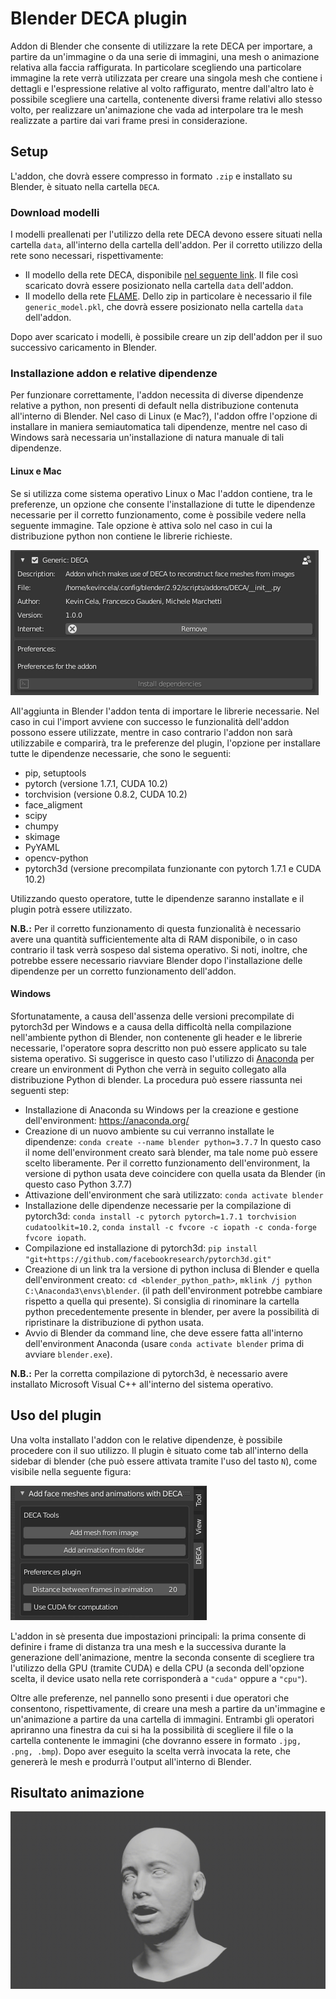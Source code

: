 # Blender DECA plugin

Addon di Blender che consente di utilizzare la rete DECA per importare, a partire da un'immagine o da una serie di immagini, una mesh o animazione relativa alla faccia raffigurata. In particolare scegliendo una particolare immagine la rete verrà utilizzata per creare una singola mesh che contiene i dettagli e l'espressione relative al volto raffigurato, mentre dall'altro lato è possibile scegliere una cartella, contenente diversi frame relativi allo stesso volto, per realizzare un'animazione che vada ad interpolare tra le mesh realizzate a partire dai vari frame presi in considerazione.

## Setup

L'addon, che dovrà essere compresso in formato `.zip` e installato su Blender, è situato nella cartella `DECA`.

### Download modelli

I modelli preallenati per l'utilizzo della rete DECA devono essere situati nella cartella `data`, all'interno della cartella dell'addon. Per il corretto utilizzo della rete sono necessari, rispettivamente:

- Il modello della rete DECA, disponibile [nel seguente link](https://drive.google.com/file/d/1rp8kdyLPvErw2dTmqtjISRVvQLj6Yzje/view?usp=sharing). Il file così scaricato dovrà essere posizionato nella cartella `data` dell'addon.
- Il modello della rete [FLAME](https://flame.is.tue.mpg.de/downloads). Dello zip in particolare è necessario il file `generic_model.pkl`, che dovrà essere posizionato nella cartella `data` dell'addon.

Dopo aver scaricato i modelli, è possibile creare un zip dell'addon per il suo successivo caricamento in Blender.

### Installazione addon e relative dipendenze

Per funzionare correttamente, l'addon necessita di diverse dipendenze relative a python, non presenti di default nella distribuzione contenuta all'interno di Blender. Nel caso di Linux (e Mac?), l'addon offre l'opzione di installare in maniera semiautomatica tali dipendenze, mentre nel caso di Windows sarà necessaria un'installazione di natura manuale di tali dipendenze.

#### Linux e Mac

Se si utilizza come sistema operativo Linux o Mac l'addon contiene, tra le preferenze, un opzione che consente l'installazione di tutte le dipendenze necessarie per il corretto funzionamento, come è possibile vedere nella seguente immagine. Tale opzione è attiva solo nel caso in cui la distribuzione python non contiene le librerie richieste.

![](images/preferences.png)

All'aggiunta in Blender l'addon tenta di importare le librerie necessarie. Nel caso in cui l'import avviene con successo le funzionalità dell'addon possono essere utilizzate, mentre in caso contrario l'addon non sarà utilizzabile e comparirà, tra le preferenze del plugin, l'opzione per installare tutte le dipendenze necessarie, che sono le seguenti:

- pip, setuptools
- pytorch (versione 1.7.1, CUDA 10.2)
- torchvision (versione 0.8.2, CUDA 10.2)
- face_aligment
- scipy
- chumpy
- skimage
- PyYAML
- opencv-python
- pytorch3d (versione precompilata funzionante con pytorch 1.7.1 e CUDA 10.2)

Utilizzando questo operatore, tutte le dipendenze saranno installate e il plugin potrà essere utilizzato.

**N.B.:** Per il corretto funzionamento di questa funzionalità è necessario avere una quantità sufficientemente alta di RAM disponibile, o in caso contrario il task verrà sospeso dal sistema operativo. Si noti, inoltre, che potrebbe essere necessario riavviare Blender dopo l'installazione delle dipendenze per un corretto funzionamento dell'addon.

#### Windows

Sfortunatamente, a causa dell'assenza delle versioni precompilate di pytorch3d per Windows e a causa della difficoltà nella compilazione nell'ambiente python di Blender, non contenente gli header e le librerie necessarie, l'operatore sopra descritto non può essere applicato su tale sistema operativo. Si suggerisce in questo caso l'utilizzo di [Anaconda](https://www.anaconda.com/products/individual) per creare un environment di Python che verrà in seguito collegato alla distribuzione Python di blender. La procedura può essere riassunta nei seguenti step:

- Installazione di Anaconda su Windows per la creazione e gestione dell'environment: https://anaconda.org/
- Creazione di un nuovo ambiente su cui verranno installate le dipendenze: 
    ```conda create --name blender python=3.7.7```
    In questo caso il nome dell'environment creato sarà blender, ma tale nome può essere scelto liberamente. Per il corretto funzionamento dell'environment, la versione di python usata deve coincidere con quella usata da Blender (in questo caso Python 3.7.7)
- Attivazione dell'environment che sarà utilizzato:
    ```conda activate blender```
- Installazione delle dipendenze necessarie per la compilazione di pytorch3d:
    ```conda install -c pytorch pytorch=1.7.1 torchvision cudatoolkit=10.2```,
    ```conda install -c fvcore -c iopath -c conda-forge fvcore iopath```.
- Compilazione ed installazione di pytorch3d:
    ```pip install "git+https://github.com/facebookresearch/pytorch3d.git"```
- Creazione di un link tra la versione di python inclusa di Blender e quella dell'environment creato:
    ```cd <blender_python_path>```, 
    ```mklink /j python C:\Anaconda3\envs\blender```.
    (il path dell'environment potrebbe cambiare rispetto a quella qui presente). 
    Si consiglia di rinominare la cartella python precedentemente presente in blender, per avere la possibilità di ripristinare la distribuzione di python usata.
- Avvio di Blender da command line, che deve essere fatta all'interno dell'environment Anaconda (usare ```conda activate blender``` prima di avviare ```blender.exe```).

**N.B.:** Per la corretta compilazione di pytorch3d, è necessario avere installato Microsoft Visual C++ all'interno del sistema operativo.

## Uso del plugin

Una volta installato l'addon con le relative dipendenze, è possibile procedere con il suo utilizzo. Il plugin è situato come tab all'interno della sidebar di blender (che può essere attivata tramite l'uso del tasto `N`), come visibile nella seguente figura:

![](images/panel.png)

L'addon in sè presenta due impostazioni principali: la prima consente di definire i frame di distanza tra una mesh e la successiva durante la generazione dell'animazione, mentre la seconda consente di scegliere tra l'utilizzo della GPU (tramite CUDA) e della CPU (a seconda dell'opzione scelta, il device usato nella rete corrisponderà a `"cuda"` oppure a `"cpu"`).

Oltre alle preferenze, nel pannello sono presenti i due operatori che consentono, rispettivamente, di creare una mesh a partire da un'immagine e un'animazione a partire da una cartella di immagini. Entrambi gli operatori apriranno una finestra da cui si ha la possibilità di scegliere il file o la cartella contenente le immagini (che dovranno essere in formato `.jpg, .png, .bmp`). Dopo aver eseguito la scelta verrà invocata la rete, che genererà le mesh e produrrà l'output all'interno di Blender.

## Risultato animazione

![](images/animation.gif)